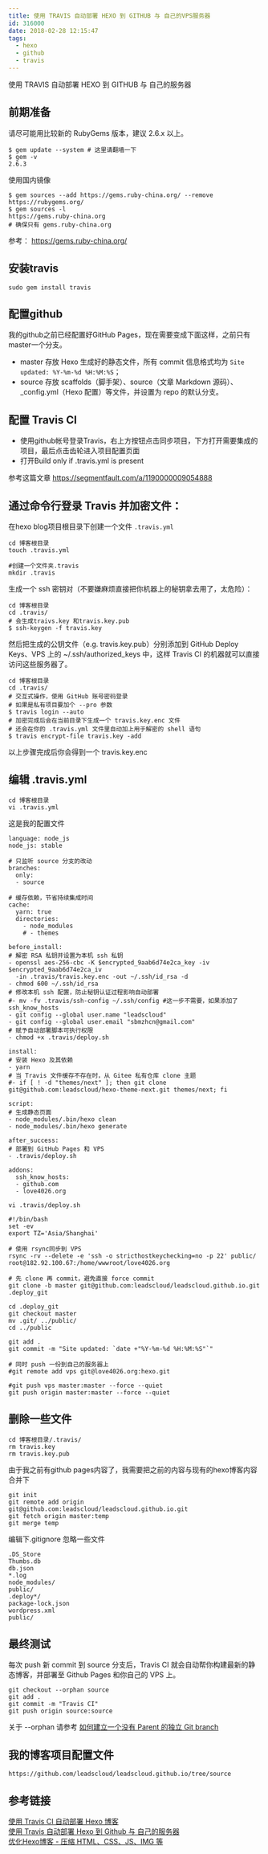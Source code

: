 ```yaml
---
title: 使用 TRAVIS 自动部署 HEXO 到 GITHUB 与 自己的VPS服务器
id: 316000
date: 2018-02-28 12:15:47
tags: 
  - hexo
  - github
  - travis
---
```


使用 TRAVIS 自动部署 HEXO 到 GITHUB 与 自己的服务器


## 前期准备

请尽可能用比较新的 RubyGems 版本，建议 2.6.x 以上。

```
$ gem update --system # 这里请翻墙一下
$ gem -v
2.6.3
```

使用国内镜像

```
$ gem sources --add https://gems.ruby-china.org/ --remove https://rubygems.org/
$ gem sources -l
https://gems.ruby-china.org
# 确保只有 gems.ruby-china.org
```

参考： https://gems.ruby-china.org/

## 安装travis

`sudo gem install travis`


## 配置github

我的github之前已经配置好GitHub Pages，现在需要变成下面这样，之前只有master一个分支。

- master 存放 Hexo 生成好的静态文件，所有 commit 信息格式均为 `Site updated: %Y-%m-%d %H:%M:%S`；
- source 存放 scaffolds（脚手架）、source（文章 Markdown 源码）、_config.yml（Hexo 配置）等文件，并设置为 repo 的默认分支。


## 配置 Travis CI

- 使用github帐号登录Travis，右上方按钮点击同步项目，下方打开需要集成的项目，最后点击齿轮进入项目配置页面
- 打开Build only if .travis.yml is present

参考这篇文章 https://segmentfault.com/a/1190000009054888


## 通过命令行登录 Travis 并加密文件：

在hexo blog项目根目录下创建一个文件 `.travis.yml`

```
cd 博客根目录
touch .travis.yml

#创建一个文件夹.travis
mkdir .travis
```

生成一个 ssh 密钥对（不要嫌麻烦直接把你机器上的秘钥拿去用了，太危险）：

```
cd 博客根目录
cd .travis/
# 会生成traivs.key 和travis.key.pub
$ ssh-keygen -f travis.key
```

然后把生成的公钥文件（e.g. travis.key.pub）分别添加到 GitHub Deploy Keys、VPS 上的 ~/.ssh/authorized_keys 中，这样 Travis CI 的机器就可以直接访问这些服务器了。

```
cd 博客根目录
cd .travis/
# 交互式操作，使用 GitHub 账号密码登录
# 如果是私有项目要加个 --pro 参数
$ travis login --auto
# 加密完成后会在当前目录下生成一个 travis.key.enc 文件
# 还会在你的 .travis.yml 文件里自动加上用于解密的 shell 语句
$ travis encrypt-file travis.key -add
```

以上步骤完成后你会得到一个 travis.key.enc

## 编辑 .travis.yml

```
cd 博客根目录
vi .travis.yml
```

这是我的配置文件

```
language: node_js
node_js: stable

# 只监听 source 分支的改动
branches:
  only:
  - source

# 缓存依赖，节省持续集成时间
cache:
  yarn: true
  directories:
    - node_modules
    # - themes

before_install:
# 解密 RSA 私钥并设置为本机 ssh 私钥
- openssl aes-256-cbc -K $encrypted_9aab6d74e2ca_key -iv $encrypted_9aab6d74e2ca_iv 
  -in .travis/travis.key.enc -out ~/.ssh/id_rsa -d
- chmod 600 ~/.ssh/id_rsa
# 修改本机 ssh 配置，防止秘钥认证过程影响自动部署
#- mv -fv .travis/ssh-config ~/.ssh/config #这一步不需要，如果添加了ssh_know_hosts
- git config --global user.name "leadscloud"
- git config --global user.email "sbmzhcn@gmail.com"
# 赋予自动部署脚本可执行权限
- chmod +x .travis/deploy.sh

install:
# 安装 Hexo 及其依赖
- yarn
# 当 Travis 文件缓存不存在时，从 Gitee 私有仓库 clone 主题
#- if [ ! -d "themes/next" ]; then git clone git@github.com:leadscloud/hexo-theme-next.git themes/next; fi

script:
# 生成静态页面
- node_modules/.bin/hexo clean
- node_modules/.bin/hexo generate

after_success:
# 部署到 GitHub Pages 和 VPS
- .travis/deploy.sh

addons:
  ssh_know_hosts:
  - github.com
  - love4026.org
```

`vi .travis/deploy.sh`

```
#!/bin/bash
set -ev
export TZ='Asia/Shanghai'

# 使用 rsync同步到 VPS
rsync -rv --delete -e 'ssh -o stricthostkeychecking=no -p 22' public/ root@182.92.100.67:/home/wwwroot/love4026.org

# 先 clone 再 commit，避免直接 force commit
git clone -b master git@github.com:leadscloud/leadscloud.github.io.git .deploy_git

cd .deploy_git
git checkout master
mv .git/ ../public/
cd ../public

git add .
git commit -m "Site updated: `date +"%Y-%m-%d %H:%M:%S"`"

# 同时 push 一份到自己的服务器上
#git remote add vps git@love4026.org:hexo.git

#git push vps master:master --force --quiet
git push origin master:master --force --quiet
```

## 删除一些文件

```
cd 博客根目录/.travis/
rm travis.key
rm travis.key.pub
```

由于我之前有github pages内容了，我需要把之前的内容与现有的hexo博客内容合并下

```
git init
git remote add origin git@github.com:leadscloud/leadscloud.github.io.git
git fetch origin master:temp
git merge temp
```

编辑下.gitignore 忽略一些文件

```
.DS_Store
Thumbs.db
db.json
*.log
node_modules/
public/
.deploy*/
package-lock.json
wordpress.xml
public/
```

## 最终测试

每次 push 新 commit 到 source 分支后，Travis CI 就会自动帮你构建最新的静态博客，并部署至 Github Pages 和你自己的 VPS 上。

```
git checkout --orphan source
git add .
git commit -m "Travis CI"
git push origin source:source
```

关于 --orphan 请参考 [如何建立一个没有 Parent 的独立 Git branch](https://ihower.tw/blog/archives/5691)
 
## 我的博客项目配置文件

    https://github.com/leadscloud/leadscloud.github.io/tree/source


## 参考链接

[使用 Travis CI 自动部署 Hexo 博客](https://blessing.studio/deploy-hexo-blog-automatically-with-travis-ci/)  
[使用 Travis 自动部署 Hexo 到 Github 与 自己的服务器](https://segmentfault.com/a/1190000009054888)  
[优化Hexo博客 - 压缩 HTML、CSS、JS、IMG 等](https://www.karlzhou.com/articles/compress-minify-hexo/)


